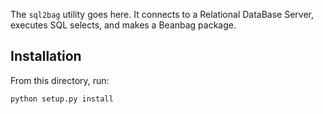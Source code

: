 The `sql2bag` utility goes here. It connects to a Relational DataBase Server, 
executes SQL selects, and makes a Beanbag package.

## Installation

From this directory, run:

`python setup.py install`

